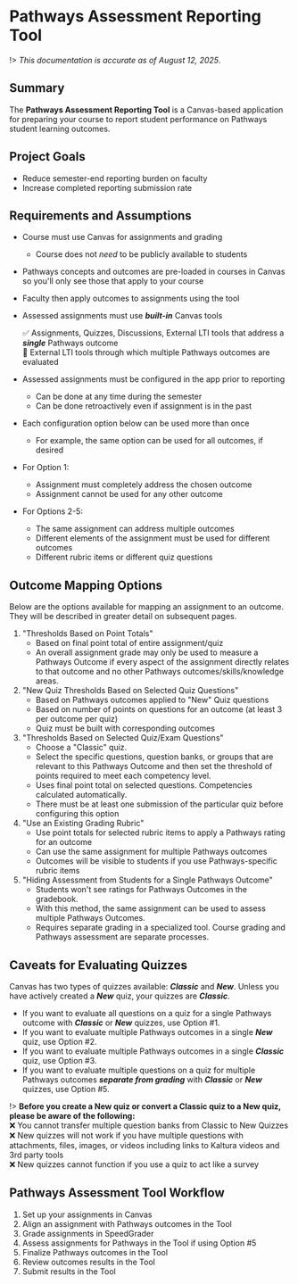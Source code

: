 # Pathways Assessment Reporting Tool

!> *This documentation is accurate as of August 12, 2025*.

## Summary

The **Pathways Assessment Reporting Tool** is a Canvas-based application for preparing your course to report student performance on Pathways student learning outcomes.

## Project Goals

- Reduce semester-end reporting burden on faculty
- Increase completed reporting submission rate

## Requirements and Assumptions

- Course must use Canvas for assignments and grading
  - Course does not *need* to be publicly available to students
- Pathways concepts and outcomes are pre-loaded in courses in Canvas so you'll only see those that apply to your course

- Faculty then apply outcomes to assignments using the tool

- Assessed assignments must use ***built-in*** Canvas tools

  :white_check_mark: Assignments, Quizzes, Discussions, External LTI tools that address a ***single*** Pathways outcome  
  :no_entry_sign: External LTI tools through which multiple Pathways outcomes are evaluated
- Assessed assignments must be configured in the app prior to reporting
  - Can be done at any time during the semester
  - Can be done retroactively even if assignment is in the past
- Each configuration option below can be used more than once
  - For example, the same option can be used for all outcomes, if desired
- For Option 1:
  - Assignment must completely address the chosen outcome
  - Assignment cannot be used for any other outcome
- For Options 2-5:
  - The same assignment can address multiple outcomes
  - Different elements of the assignment must be used for different outcomes
  - Different rubric items or different quiz questions


## Outcome Mapping Options
 
Below are the options available for mapping an assignment to an outcome. They will be described in greater detail on subsequent pages.

1. "Thresholds Based on Point Totals"
    - Based on final point total of entire assignment/quiz
    - An overall assignment grade may only be used to measure a Pathways Outcome if every aspect of the assignment directly relates to that outcome and no other Pathways outcomes/skills/knowledge areas.
2. "New Quiz Thresholds Based on Selected Quiz Questions"
    - Based on Pathways outcomes applied to "New" Quiz questions
    - Based on number of points on questions for an outcome (at least 3 per outcome per quiz)
    - Quiz must be built with corresponding outcomes
3. "Thresholds Based on Selected Quiz/Exam Questions"
    - Choose a "Classic" quiz. 
    - Select the specific questions, question banks, or groups that are relevant to this Pathways Outcome and then set the threshold of points required to meet each competency level.
    - Uses final point total on selected questions. Competencies calculated automatically.
    - There must be at least one submission of the particular quiz before configuring this option
4. "Use an Existing Grading Rubric"
    - Use point totals for selected rubric items to apply a Pathways rating for an outcome
    - Can use the same assignment for multiple Pathways outcomes
    - Outcomes will be visible to students if you use Pathways-specific rubric items
5. "Hiding Assessment from Students for a Single Pathways Outcome"
    - Students won't see ratings for Pathways Outcomes in the gradebook.
    - With this method, the same assignment can be used to assess multiple Pathways Outcomes.
    - Requires separate grading in a specialized tool. Course grading and Pathways assessment are separate processes.

## Caveats for Evaluating Quizzes

Canvas has two types of quizzes available: ***Classic*** and ***New***. Unless you have actively created a ***New*** quiz, your quizzes are ***Classic***.

- If you want to evaluate all questions on a quiz for a single Pathways outcome with ***Classic*** or ***New*** quizzes, use Option #1.
- If you want to evaluate multiple Pathways outcomes in a single ***New*** quiz, use Option #2.
- If you want to evaluate multiple Pathways outcomes in a single ***Classic*** quiz, use Option #3.
- If you want to evaluate multiple questions on a quiz for multiple Pathways outcomes ***separate from grading*** with ***Classic*** or ***New*** quizzes, use Option #5.

!> **Before you create a New quiz or convert a Classic quiz to a New quiz, please be aware of the following:**  
 :x: You cannot transfer multiple question banks from Classic to New Quizzes  
 :x: New quizzes will not work if you have multiple questions with attachments, files, images, or videos including links to Kaltura videos and 3rd party tools  
 :x: New quizzes cannot function if you use a quiz to act like a survey

## Pathways Assessment Tool Workflow

1. Set up your assignments in Canvas
1. Align an assignment with Pathways outcomes in the Tool
1. Grade assignments in SpeedGrader
1. Assess assignments for Pathways in the Tool if using Option #5
1. Finalize Pathways outcomes in the Tool
1. Review outcomes results in the Tool
1. Submit results in the Tool

